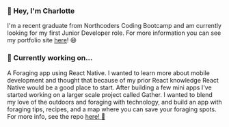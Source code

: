 ### 👋 Hey, I'm Charlotte

I'm a recent graduate from Northcoders Coding Bootcamp and am currently looking for my first Junior Developer role. For more information you can see my portfolio site <a href='https://www.charlotteianson.com/'>here</a>! 😄

### 🌱 Currently working on... 

A Foraging app using React Native. I wanted to learn more about mobile development and thought that because of my prior React knowledge React Native would be a good place to start. After building a few mini apps I've started working on a larger scale project called Gather. I wanted to blend my love of the outdoors and foraging with technology, and build an app with foraging tips, recipes, and a map where you can save your foraging spots. For more info, see the repo <a href='https://github.com/chrl0t/gather'>here! 🍄</a>
